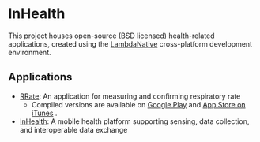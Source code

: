 # lnHealth
This project houses open-source (BSD licensed) health-related applications, created using the [LambdaNative](http://www.lambdanative.org) cross-platform development environment.

## Applications
* [RRate](apps/RRate): An application for measuring and confirming respiratory rate
  - Compiled versions are available on [Google Play](https://play.google.com/store/apps/details?id=ca.bccw.rrate) and [App Store on iTunes](https://itunes.apple.com/ca/app/rrate/id581390517) .
* [lnHealth](apps/lnHealth): A mobile health platform supporting sensing, data collection, and interoperable data exchange
